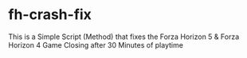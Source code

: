 # fh-crash-fix
This is a Simple Script (Method) that fixes the Forza Horizon 5 &amp; Forza Horizon 4 Game Closing after 30 Minutes of playtime
